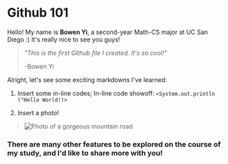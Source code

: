 # Github 101
Hello! My name is **Bowen Yi**, a second-year Math-CS major at UC San Diego :) It's really nice to see you guys! 

> *"This is the first Github file I created. It's so cool!"* 
>
> \-Bowen Yi

Alright, let's see some exciting markdowns I've learned:
1. Insert some in-line codes;
In-line code showoff:
`<System.out.println ("Hello World!)>`

2. Insert a photo!
> ![Photo of a gorgeous mountain road](https://unsplash.com/photos/75_s8iWHKLs)

### There are many other features to be explored on the course of my study, and I'd like to share more with you!


